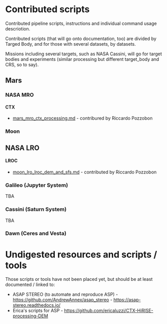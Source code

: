 # Contributed scripts

Contributed pipeline scripts, instructions and individual command usage descriotion.

Contributed scripts (that will go onto documentation, too) are divided by Targed Body, and for those with several datasets, by datasets. 

Missions including several targets, such as NASA Cassini, will go for target bodies and experiments (similar processing but different target_body and CRS, so to say).

## Mars

### NASA MRO 

#### CTX 

* [mars_mro_ctx_processing.md](mars_mro_ctx_processing.md) - contribured by Riccardo Pozzobon

### Moon

## NASA LRO

#### LROC

* [moon_lro_lroc_dem_and_sfs.md](moon_lro_lroc_dem_and_sfs.md) - contributed by Riccardo Pozzobon

### Galileo (Jupyter System)

TBA 

### Cassini (Saturn System)

TBA 

### Dawn (Ceres and Vesta)

# Undigested resources and scripts / tools

Those scripts or tools have not been placed yet, but should be at least documented / linked to:

* ASAP STEREO (to automate and reproduce ASP) - https://github.com/AndrewAnnex/asap_stereo - https://asap-stereo.readthedocs.io/
* Erica's scripts for ASP - https://github.com/ericaluzzi/CTX-HiRISE-processing-DEM

